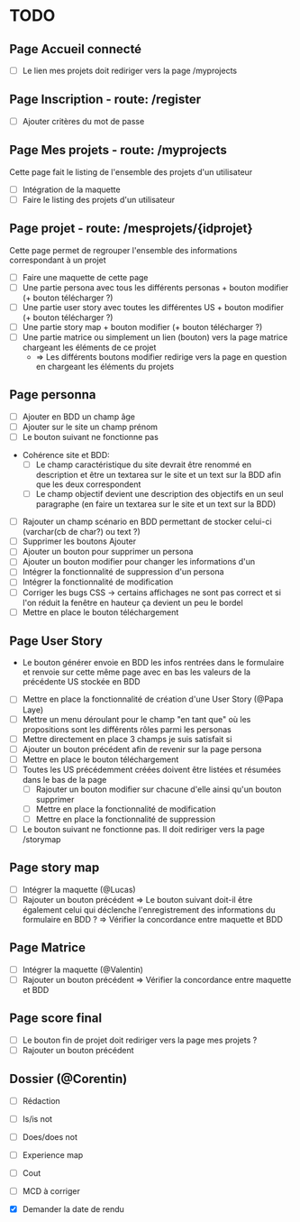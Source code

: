 # TODO

## Page Accueil connecté

- [ ] Le lien mes projets doit rediriger vers la page /myprojects

## Page Inscription - route: /register

- [ ] Ajouter critères du mot de passe

## Page Mes projets - route: /myprojects

Cette page fait le listing de l'ensemble des projets d'un utilisateur

- [ ] Intégration de la maquette
- [ ] Faire le listing des projets d'un utilisateur

## Page projet - route: /mesprojets/{idprojet}

Cette page permet de regrouper l'ensemble des informations correspondant à un projet

- [ ] Faire une maquette de cette page
- [ ] Une partie persona avec tous les différents personas + bouton modifier (+ bouton télécharger ?)
- [ ] Une partie user story avec toutes les différentes US + bouton modifier (+ bouton télécharger ?)
- [ ] Une partie story map + bouton modifier (+ bouton télécharger ?)
- [ ] Une partie matrice ou simplement un lien (bouton) vers la page matrice chargeant les éléments de ce projet
  - => Les différents boutons modifier redirige vers la page en question en chargeant les éléments du projets

## Page personna

- [ ] Ajouter en BDD un champ âge
- [ ] Ajouter sur le site un champ prénom
- [ ] Le bouton suivant ne fonctionne pas
- Cohérence site et BDD:
  - [ ] Le champ caractéristique du site devrait être renommé en description et être un textarea sur le site et un text
    sur la BDD afin que les deux correspondent
  - [ ] Le champ objectif devient une description des objectifs en un seul paragraphe (en faire un textarea sur le site
    et un text sur la BDD)

- [ ] Rajouter un champ scénario en BDD permettant de stocker celui-ci (varchar(cb de char?) ou text ?)
- [ ] Supprimer les boutons Ajouter
- [ ] Ajouter un bouton pour supprimer un persona
- [ ] Ajouter un bouton modifier pour changer les informations d'un
- [ ] Intégrer la fonctionnalité de suppression d'un persona
- [ ] Intégrer la fonctionnalité de modification
- [ ] Corriger les bugs CSS -> certains affichages ne sont pas correct et si l'on réduit la fenêtre en hauteur ça
  devient un peu le bordel
- [ ] Mettre en place le bouton téléchargement

## Page User Story

- Le bouton générer envoie en BDD les infos rentrées dans le formulaire et renvoie sur cette même page avec en bas les
  valeurs de la précédente US stockée en BDD
- [ ] Mettre en place la fonctionnalité de création d'une User Story (@Papa Laye)
- [ ] Mettre un menu déroulant pour le champ "en tant que" où les propositions sont les différents rôles parmi les
  personas
- [ ] Mettre directement en place 3 champs je suis satisfait si
- [ ] Ajouter un bouton précédent afin de revenir sur la page persona
- [ ] Mettre en place le bouton téléchargement
- [ ] Toutes les US précédemment créées doivent être listées et résumées dans le bas de la page
    - [ ] Rajouter un bouton modifier sur chacune d'elle ainsi qu'un bouton supprimer
    - [ ] Mettre en place la fonctionnalité de modification
    - [ ] Mettre en place la fonctionnalité de suppression
- [ ] Le bouton suivant ne fonctionne pas. Il doit rediriger vers la page /storymap

## Page story map

- [ ] Intégrer la maquette (@Lucas)
- [ ] Rajouter un bouton précédent => Le bouton suivant doit-il être également celui qui déclenche l'enregistrement des
  informations du formulaire en BDD ? => Vérifier la concordance entre maquette et BDD

## Page Matrice

- [ ] Intégrer la maquette (@Valentin)
- [ ] Rajouter un bouton précédent => Vérifier la concordance entre maquette et BDD

## Page score final

- [ ] Le bouton fin de projet doit rediriger vers la page mes projets ?
- [ ] Rajouter un bouton précédent

## Dossier (@Corentin)

- [ ] Rédaction
- [ ] Is/is not
- [ ] Does/does not
- [ ] Experience map
- [ ] Cout
- [ ] MCD à corriger
- [x] Demander la date de rendu

